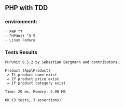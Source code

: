 ## PHP with TDD

### environment:
    - PHP ^7
    - PHPUnit ^8.5
    - Linux Fedora

### Tests Results

```
PHPUnit 8.5.2 by Sebastian Bergmann and contributors.

Product (App\Product)
 ✔ If product name exist
 ✔ If product price exist
 ✔ If product category exist

Time: 20 ms, Memory: 4.00 MB

OK (3 tests, 3 assertions)
```

